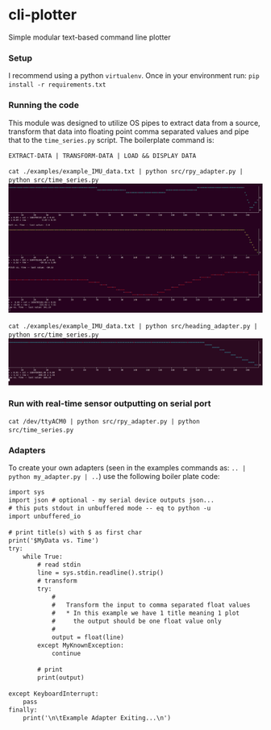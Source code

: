 # cli-plotter
Simple modular text-based command line plotter

### Setup
I recommend using a python `virtualenv`. Once in your environment run: `pip install -r requirements.txt`

### Running the code
This module was designed to utilize OS pipes to extract data from a source, transform that data into floating point comma separated values and pipe that to the `time_series.py` script. The boilerplate command is:
```
EXTRACT-DATA | TRANSFORM-DATA | LOAD && DISPLAY DATA
```

`cat ./examples/example_IMU_data.txt | python src/rpy_adapter.py | python src/time_series.py`
![rpy demo](./images/rpy.gif?raw=true)

`cat ./examples/example_IMU_data.txt | python src/heading_adapter.py | python src/time_series.py`
![heading only demo](./images/heading_only.gif?raw=true)

### Run with real-time sensor outputting on serial port
`cat /dev/ttyACM0 | python src/rpy_adapter.py | python src/time_series.py`

### Adapters
To create your own adapters (seen in the examples commands as: `.. | python my_adapter.py | ..`) use the following boiler plate code:

```
import sys
import json # optional - my serial device outputs json...
# this puts stdout in unbuffered mode -- eq to python -u
import unbuffered_io

# print title(s) with $ as first char
print('$MyData vs. Time')
try:
    while True:
        # read stdin
        line = sys.stdin.readline().strip()
        # transform
        try:
            #
            #   Transform the input to comma separated float values
            #   * In this example we have 1 title meaning 1 plot
            #     the output should be one float value only
            #
            output = float(line)
        except MyKnownException:
            continue

        # print
        print(output)

except KeyboardInterrupt:
    pass
finally:
    print('\n\tExample Adapter Exiting...\n')

```